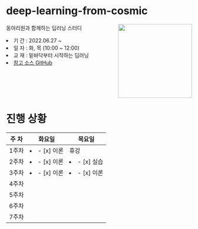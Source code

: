 # deep-learning-from-cosmic

<img src="https://github.com/WegraLee/deep-learning-from-scratch/blob/master/cover_image.jpg" width="200" align=right>

동아리원과 함께하는 딥러닝 스터디 

<li>기  간 : 2022.06.27 ~ 
<li>일  자 : 화, 목 (10:00 ~ 12:00)
<li>교  재 : 밑바닥부터 시작하는 딥러닝
<li> <a href=https://github.com/WegraLee/deep-learning-from-scratch>참고 소스 GitHub</a>

<br><br><br><br>

# 진행 상황

| 주 차 | 화요일 | 목요일 |
| --    | --     | --    |
| 1주차 | <li>- [x] 이론</li> |  휴강 |
| 2주차 | <li>- [x] 이론</li> |  <li>- [x] 실습</li> |
| 3주차 | <li>- [x] 이론</li> | <li>- [x] 이론</li>
| 4주차 |
| 5주차 |
| 6주차 |
| 7주차 |
